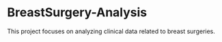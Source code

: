 # BreastSurgery-Analysis
This project focuses on analyzing clinical data related to breast surgeries.  
